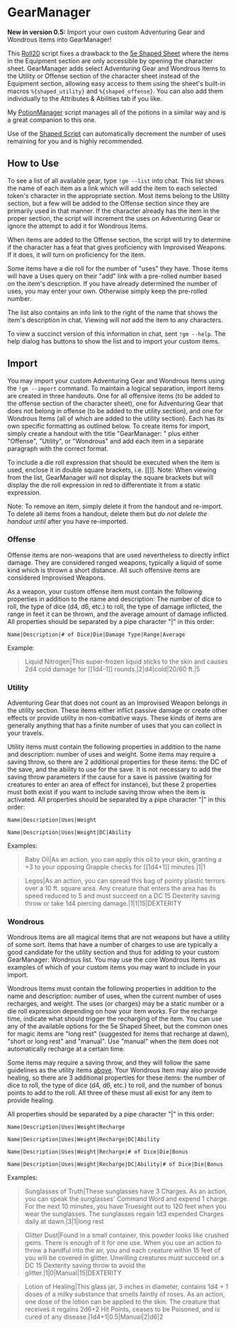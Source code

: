 # GearManager

**New in version 0.5:** Import your own custom Adventuring Gear and Wondrous Items into GearManager!

This [Roll20](http://roll20.net/) script fixes a drawback to the [5e Shaped Sheet](http://github.com/mlenser/roll20-character-sheets/tree/master/5eShaped) where the items in the Equipment section are only accessible by opening the character sheet. GearManager adds select Adventuring Gear and Wondrous Items to the Utility or Offense section of the character sheet instead of the Equipment section,  allowing easy access to them using the sheet's built-in macros `%{shaped_utility}` and `%{shaped_offense}`. You can also add them individually to the Attributes & Abilities tab if you like.

My [PotionManager](https://github.com/blawson69/PotionManager) script manages all of the potions in a similar way and is a great companion to this one.

Use of the [Shaped Script](https://github.com/mlenser/roll20-api-scripts/tree/master/5eShapedScript) can automatically decrement the number of uses remaining for you and is highly recommended.

## How to Use

To see a list of all available gear, type `!gm --list` into chat. This list shows the name of each item as a link which will add the item to each selected token's character in the appropriate section. Most items belong to the Utility section, but a few will be added to the Offense section since they are primarily used in that manner. If the character already has the item in the proper section, the script will increment the uses on Adventuring Gear or ignore the attempt to add it for Wondrous Items.

When items are added to the Offense section, the script will try to determine if the character has a feat that gives proficiency with Improvised Weapons. If it does, it will turn on proficiency for the item.

Some items have a die roll for the number of "uses" they have. Those items will have a Uses query on their "add" link with a pre-rolled number based on the item's description. If you have already determined the number of uses, you may enter your own. Otherwise simply keep the pre-rolled number.

The list also contains an info link to the right of the name that shows the item's description in chat. Viewing will *not* add the item to any characters.

To view a succinct version of this information in chat, sent `!gm --help`. The help dialog has buttons to show the list and to import your custom items.

## Import

You may import your custom Adventuring Gear and Wondrous Items using the `!gm --import` command. To maintain a logical separation, import items are created in three handouts. One for all offensive items (to be added to the offense section of the character sheet), one for Adventuring Gear that does not belong in offense (to be added to the utility section), and one for Wondrous Items (all of which are added to the utility section). Each has its own specific formatting as outlined below. To create items for import, simply create a handout with the title "GearManager: " plus either "Offense", "Utility", or "Wondrous" and add each item in a separate paragraph with the correct format.

To include a die roll expression that should be executed when the item is used, enclose it in double square brackets, i.e. [[]]. Note: When viewing from the list, GearManager will not display the square brackets but will display the die roll expression in red to differentiate it from a static expression.

Note: To remove an item, simply delete it from the handout and re-import. To delete all items from a handout, delete them but *do not delete the handout* until after you have re-imported.

### Offense

Offense items are non-weapons that are used nevertheless to directly inflict damage. They are considered ranged weapons, typically a liquid of some kind which is thrown a short distance. All such offensive items are considered Improvised Weapons.

As a weapon, your custom offense item must contain the following properties in addition to the name and description: The number of dice to roll, the type of dice (d4, d6, etc.) to roll, the type of damage inflicted, the range in feet it can be thrown, and the average amount of damage inflicted. All properties should be separated by a pipe character "|" in this order:

`Name|Description|# of Dice|Die|Damage Type|Range|Average`

Example:

> Liquid Nitrogen|This super-frozen liquid sticks to the skin and causes 2d4 cold damage for [[1d4-1]] rounds.|2|d4|cold|20/60 ft.|5

### Utility

Adventuring Gear that does not count as an Improvised Weapon belongs in the utility section. These items either inflict passive damage or create other effects or provide utility in non-combative ways. These kinds of items are generally anything that has a finite number of uses that you can collect in your travels.

Utility items must contain the following properties in addition to the name and description: number of uses and weight. Some items may require a saving throw, so there are 2 additional properties for these items: the DC of the save, and the ability to use for the save. It is not necessary to add the saving throw parameters if the cause for a save is passive (waiting for creatures to enter an area of effect for instance), but these 2 properties must both exist if you want to include saving throw when the item is activated. All properties should be separated by a pipe character "|" in this order:

`Name|Description|Uses|Weight`

`Name|Description|Uses|Weight|DC|Ability`

Examples:

> Baby Oil|As an action, you can apply this oil to your skin, granting a +3 to your opposing Grapple checks for [[1d4+1]] minutes.|1|1

> Legos|As an action, you can spread this bag of pointy plastic terrors over a 10 ft. square area. Any creature that enters the area has its speed reduced to 5 and must succeed on a DC 15 Dexterity saving throw or take 1d4 piercing damage.|1|1|15|DEXTERITY

### Wondrous

Wondrous Items are all magical items that are not weapons but have a utility of some sort. Items that have a number of charges to use are typically a good candidate for the utility section and thus for adding to your custom GearManager: Wondrous list. You may use the core Wondrous Items as examples of which of your custom items you may want to include in your import.

Wondrous Items must contain the following properties in addition to the name and description: number of uses, when the current number of uses recharges, and weight. The uses (or charges) may be a static number or a die roll expression depending on how your item works. For the recharge time, indicate what should trigger the recharging of the item. You can use any of the available options for the 5e Shaped Sheet, but the common ones for magic items are "long rest" (suggested for items that recharge at dawn), "short or long rest" and "manual". Use "manual" when the item does not automatically recharge at a certain time.

Some items may require a saving throw, and they will follow the same guidelines as the utility items [above](#utility). Your Wondrous Item may also provide healing, so there are 3 additional properties for these items: the number of dice to roll, the type of dice (d4, d6, etc.) to roll, and the number of bonus points to add to the roll. All three of these must all exist for any item to provide healing.

All properties should be separated by a pipe character "|" in this order:

`Name|Description|Uses|Weight|Recharge`

`Name|Description|Uses|Weight|Recharge|DC|Ability`

`Name|Description|Uses|Weight|Recharge|# of Dice|Die|Bonus`

`Name|Description|Uses|Weight|Recharge|DC|Ability|# of Dice|Die|Bonus`

Examples:

> Sunglasses of Truth|These sunglasses have 3 Charges. As an action, you can speak the sunglasses' Command Word and expend 1 charge. For the next 10 minutes, you have Truesight out to 120 feet when you wear the sunglasses. The sunglasses regain 1d3 expended Charges daily at dawn.|3|1|long rest

> Glitter Dust|Found in a small container, this powder looks like crushed gems. There is enough of it for one use. When you use an action to throw a handful into the air, you and each creature within 15 feet of you will be covered in glitter. Unwilling creatures must succeed on a DC 15 Dexterity saving throw to avoid the glitter.|1|0|Manual|15|DEXTERITY

> Lotion of Healing|This glass jar, 3 inches in diameter, contains 1d4 + 1 doses of a milky substance that smells faintly of roses. As an action, one dose of the lotion can be applied to the skin. The creature that receives it regains 2d6+2 Hit Points, ceases to be Poisoned, and is cured of any disease.|1d4+1|0.5|Manual|2|d6|2

